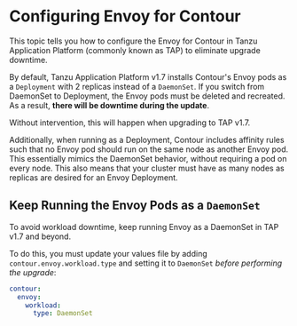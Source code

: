 # Configuring Envoy for Contour

This topic tells you how to configure the Envoy for Contour in Tanzu 
Application Platform (commonly known as TAP) to eliminate upgrade downtime.

By default, Tanzu Application Platform v1.7 installs Contour's Envoy pods as a 
`Deployment` with 2 replicas instead of a `DaemonSet`. If you switch from DaemonSet to Deployment, the Envoy pods must be deleted and recreated. As a result, **there will be downtime during the update**.

Without intervention, this will happen when upgrading to TAP v1.7.

Additionally, when running as a Deployment, Contour includes affinity rules such that no Envoy pod should run on the same node as another Envoy pod. This essentially mimics the DaemonSet behavior, without requiring a pod on every node. This also means that your cluster must have as many nodes as replicas are desired for an Envoy Deployment.

## <a id="daemonset"></a> Keep Running the Envoy Pods as a `DaemonSet`

To avoid workload downtime, keep running Envoy as a DaemonSet in TAP v1.7 and beyond.

To do this, you must update your values file by adding `contour.envoy.workload.type` and setting it to `DaemonSet` _before performing the upgrade_:
  
```yaml
contour:
  envoy:
    workload:
      type: DaemonSet
```
